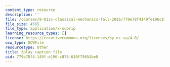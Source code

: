 ```yaml
---
content_type: resource
description: ''
file: /courses/8-01sc-classical-mechanics-fall-2016/779e78f4149fe196c878610f75654be8_WwvDJqtHNBU.srt
file_size: 4565
file_type: application/x-subrip
learning_resource_types: []
license: https://creativecommons.org/licenses/by-nc-sa/4.0/
ocw_type: OCWFile
resourcetype: Other
title: 3play caption file
uid: 779e78f4-149f-e196-c878-610f75654be8
---
```

